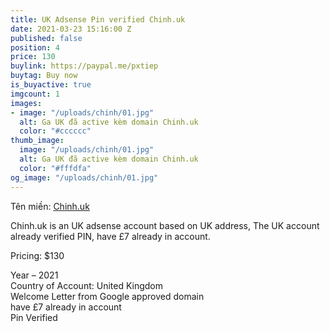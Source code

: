 ```yaml
---
title: UK Adsense Pin verified Chinh.uk
date: 2021-03-23 15:16:00 Z
published: false
position: 4
price: 130
buylink: https://paypal.me/pxtiep
buytag: Buy now
is_buyactive: true
imgcount: 1
images:
- image: "/uploads/chinh/01.jpg"
  alt: Ga UK đã active kèm domain Chinh.uk
  color: "#cccccc"
thumb_image:
  image: "/uploads/chinh/01.jpg"
  alt: Ga UK đã active kèm domain Chinh.uk
  color: "#fffdfa"
og_image: "/uploads/chinh/01.jpg"
---
```


Tên miền: [Chinh.uk](https://chinh.uk)

Chinh.uk is an UK adsense account based on UK address, The UK account already verified PIN, have £7 already in account.

Pricing: $130

Year – 2021 <br>
Country of Account: United Kingdom <br>
Welcome Letter from Google approved domain<br> 
have £7 already in account<br> 
Pin Verified